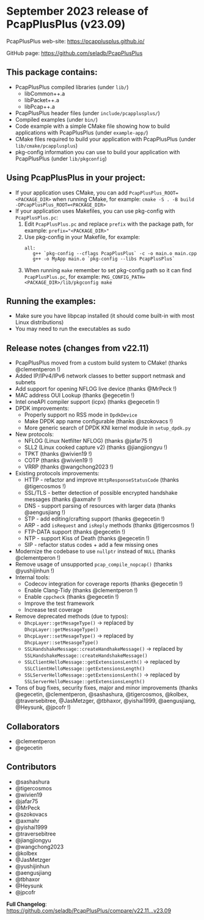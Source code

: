 September 2023 release of PcapPlusPlus (v23.09)
===============================================

PcapPlusPlus web-site:  https://pcapplusplus.github.io/

GitHub page:            https://github.com/seladb/PcapPlusPlus


This package contains:
----------------------

 - PcapPlusPlus compiled libraries (under `lib/`)
    - libCommon++.a
    - libPacket++.a
    - libPcap++.a
 - PcapPlusPlus header files (under `include/pcapplusplus/`)
 - Compiled examples (under `bin/`)
 - Code example with a simple CMake file showing how to build applications with PcapPlusPlus (under `example-app/`)
 - CMake files required to build your application with PcapPlusPlus (under `lib/cmake/pcapplusplus`)
 - pkg-config information you can use to build your application with PcapPlusPlus (under `lib/pkgconfig`)


Using PcapPlusPlus in your project:
-----------------------------------

 - If your application uses CMake, you can add `PcapPlusPlus_ROOT=<PACKAGE_DIR>` when running CMake, for example:
   `cmake -S . -B build -DPcapPlusPlus_ROOT=<PACKAGE_DIR>`
 - If your application uses Makefiles, you can use pkg-config with `PcapPlusPlus.pc`:
   1. Edit `PcapPlusPlus.pc` and replace `prefix` with the package path, for example:
      `prefix="<PACKAGE_DIR>"`
   2. Use pkg-config in your Makefile, for example:
      ```
      all:
         g++ `pkg-config --cflags PcapPlusPlus` -c -o main.o main.cpp
         g++ -o MyApp main.o `pkg-config --libs PcapPlusPlus`
      ```
   3. When running `make` remember to set pkg-config path so it can find `PcapPlusPlus.pc`, for example:
      `PKG_CONFIG_PATH=<PACKAGE_DIR>/lib/pkgconfig make`


Running the examples:
---------------------

 - Make sure you have libpcap installed (it should come built-in with most Linux distributions)
 - You may need to run the executables as sudo

Release notes (changes from v22.11)
-----------------------------------

 - PcapPlusPlus moved from a custom build system to CMake! (thanks @clementperon !)
 - Added IP/IPv4/IPv6 network classes to better support netmask and subnets
 - Add support for opening NFLOG live device (thanks @MrPeck !)
 - MAC address OUI Lookup (thanks @egecetin !)
 - Intel oneAPI compiler support (icpx) (thanks @egecetin !)
 - DPDK improvements:
   - Properly support no RSS mode in `DpdkDevice`
   - Make DPDK app name configurable (thanks @szokovacs !)
   - More generic search of DPDK KNI kernel module in `setup_dpdk.py`
 - New protocols:
   - NFLOG (Linux Netfilter NFLOG) (thanks @jafar75 !)
   - SLL2 (Linux cooked capture v2) (thanks @jiangjiongyu !)
   - TPKT (thanks @wivien19 !)
   - COTP (thanks @wivien19 !)
   - VRRP (thanks @wangchong2023 !)
 - Existing protocols improvements:
   - HTTP - refactor and improve `HttpResponseStatusCode` (thanks @tigercosmos !)
   - SSL/TLS - better detection of possible encrypted handshake messages (thanks @axmahr !)
   - DNS - support parsing of resources with larger data (thanks @aengusjiang !)
   - STP - add editing/crafting support (thanks @egecetin !)
   - ARP - add `isRequest` and `isReply` methods (thanks @tigercosmos !)
   - FTP-DATA support (thanks @egecetin !)
   - NTP - support Kiss of Death (thanks @egecetin !)
   - SIP - refactor status codes + add a few missing ones
 - Modernize the codebase to use `nullptr` instead of `NULL` (thanks @clementperon !)
 - Remove usage of unsupported `pcap_compile_nopcap()` (thanks @yushijinhun !)
 - Internal tools:
   - Codecov integration for coverage reports (thanks @egecetin !)
   - Enable Clang-Tidy (thanks @clementperon !)
   - Enable `cppcheck` (thanks @egecetin !)
   - Improve the test framework
   - Increase test coverage
 - Remove deprecated methods (due to typos):
   - `DhcpLayer::getMesageType()` -> replaced by `DhcpLayer::getMessageType()`
   - `DhcpLayer::setMesageType()` -> replaced by `DhcpLayer::setMesasgeType()`
   - `SSLHandshakeMessage::createHandhakeMessage()` -> replaced by `SSLHandshakeMessage::createHandshakeMessage()`
   - `SSLClientHelloMessage::getExtensionsLenth()` -> replaced by `SSLClientHelloMessage::getExtensionsLength()`
   - `SSLServerHelloMessage::getExtensionsLenth()` -> replaced by `SSLServerHelloMessage::getExtensionsLength()`
 - Tons of bug fixes, security fixes, major and minor improvements (thanks @egecetin, @clementperon, @sashashura, @tigercosmos, @kolbex, @traversebitree, @JasMetzger, @tbhaxor, @yishai1999, @aengusjiang, @Heysunk, @jpcofr !)


Collaborators
-------------

 - @clementperon
 - @egecetin


Contributors
------------

 - @sashashura
 - @tigercosmos
 - @wivien19
 - @jafar75
 - @MrPeck
 - @szokovacs
 - @axmahr
 - @yishai1999
 - @traversebitree
 - @jiangjiongyu
 - @wangchong2023
 - @kolbex
 - @JasMetzger
 - @yushijinhun
 - @aengusjiang
 - @tbhaxor
 - @Heysunk
 - @jpcofr

**Full Changelog**: https://github.com/seladb/PcapPlusPlus/compare/v22.11...v23.09
